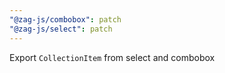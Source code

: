 ```yaml
---
"@zag-js/combobox": patch
"@zag-js/select": patch
---
```


Export `CollectionItem` from select and combobox
